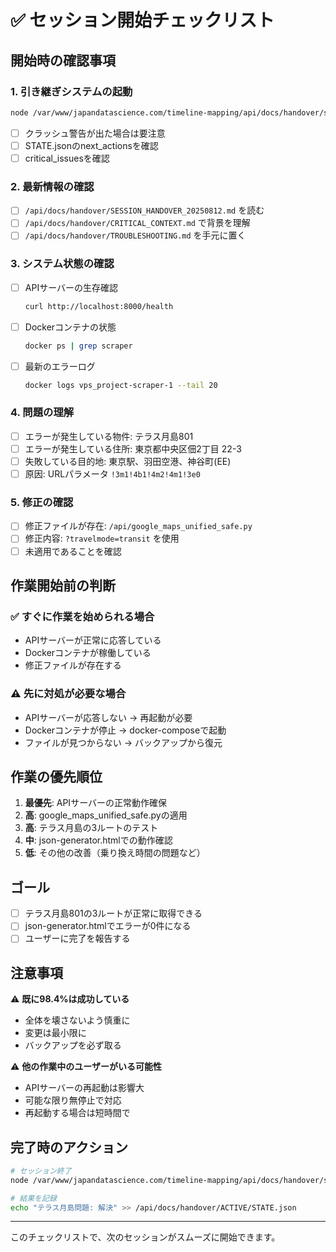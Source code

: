 # ✅ セッション開始チェックリスト

## 開始時の確認事項

### 1. 引き継ぎシステムの起動
```bash
node /var/www/japandatascience.com/timeline-mapping/api/docs/handover/system/start-session.js
```
- [ ] クラッシュ警告が出た場合は要注意
- [ ] STATE.jsonのnext_actionsを確認
- [ ] critical_issuesを確認

### 2. 最新情報の確認
- [ ] `/api/docs/handover/SESSION_HANDOVER_20250812.md` を読む
- [ ] `/api/docs/handover/CRITICAL_CONTEXT.md` で背景を理解
- [ ] `/api/docs/handover/TROUBLESHOOTING.md` を手元に置く

### 3. システム状態の確認
- [ ] APIサーバーの生存確認
  ```bash
  curl http://localhost:8000/health
  ```
- [ ] Dockerコンテナの状態
  ```bash
  docker ps | grep scraper
  ```
- [ ] 最新のエラーログ
  ```bash
  docker logs vps_project-scraper-1 --tail 20
  ```

### 4. 問題の理解
- [ ] エラーが発生している物件: テラス月島801
- [ ] エラーが発生している住所: 東京都中央区佃2丁目 22-3
- [ ] 失敗している目的地: 東京駅、羽田空港、神谷町(EE)
- [ ] 原因: URLパラメータ `!3m1!4b1!4m2!4m1!3e0`

### 5. 修正の確認
- [ ] 修正ファイルが存在: `/api/google_maps_unified_safe.py`
- [ ] 修正内容: `?travelmode=transit` を使用
- [ ] 未適用であることを確認

## 作業開始前の判断

### ✅ すぐに作業を始められる場合
- APIサーバーが正常に応答している
- Dockerコンテナが稼働している
- 修正ファイルが存在する

### ⚠️ 先に対処が必要な場合
- APIサーバーが応答しない → 再起動が必要
- Dockerコンテナが停止 → docker-composeで起動
- ファイルが見つからない → バックアップから復元

## 作業の優先順位

1. **最優先**: APIサーバーの正常動作確保
2. **高**: google_maps_unified_safe.pyの適用
3. **高**: テラス月島の3ルートのテスト
4. **中**: json-generator.htmlでの動作確認
5. **低**: その他の改善（乗り換え時間の問題など）

## ゴール

- [ ] テラス月島801の3ルートが正常に取得できる
- [ ] json-generator.htmlでエラーが0件になる
- [ ] ユーザーに完了を報告する

## 注意事項

⚠️ **既に98.4%は成功している**
- 全体を壊さないよう慎重に
- 変更は最小限に
- バックアップを必ず取る

⚠️ **他の作業中のユーザーがいる可能性**
- APIサーバーの再起動は影響大
- 可能な限り無停止で対応
- 再起動する場合は短時間で

## 完了時のアクション

```bash
# セッション終了
node /var/www/japandatascience.com/timeline-mapping/api/docs/handover/system/end-session.js

# 結果を記録
echo "テラス月島問題: 解決" >> /api/docs/handover/ACTIVE/STATE.json
```

---
このチェックリストで、次のセッションがスムーズに開始できます。